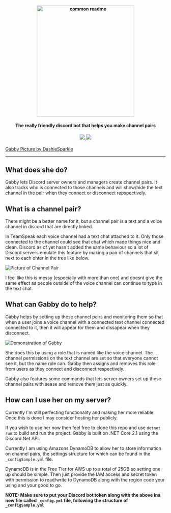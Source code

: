 <h4 align="center">
  <img alt="common readme" src="https://i.imgur.com/5zpfhLm.png" width="306.3" height="350">
</h4>
<h4 align="center">
  The really friendly discord bot that helps you make channel pairs
</h4>
<h4 align="center">
  <a href="https://discord.gg/GPCkUX"><img src="https://badgen.net/badge/Gabby's%20Birdhouse/Join/7289DA?icon=discord"</a>
  <a href="https://app.gitkraken.com/glo/board/XbwcELLoTAAPx0iR"><img src="https://badgen.net/badge/Glo%20Board/View/149287?icon=https://svgshare.com/i/Fr5.svg"</a>
</h4>


[Gabby Picture by DashieSparkle](https://www.deviantart.com/dashiesparkle)

---

## What does she do?
Gabby lets Discord server owners and managers create channel pairs. It also tracks who is connected to those channels and will show/hide the text channel in the pair when they connect or disconnect repspectively.

## What is a channel pair?
There might be a better name for it, but a channel pair is a text and a voice channel in discord that are directly linked.

In TeamSpeak each voice channel had a text chat attached to it. Only those connected to the channel could see that chat which made things nice and clean. Discord as of yet hasn't added the same behaviour so a lot of Discord servers emulate this feature by making a pair of channels that sit next to each ohter in the tree like below.

![Picture of Channel Pair](https://i.imgur.com/OLV4CcF.png)

I feel like this is messy (especially with more than one) and doesnt give the same effect as people outside of the voice channel can continue to type in the text chat.

## What can Gabby do to help?
Gabby helps by setting up these channel pairs and monitoring them so that when a user joins a voice channel with a connected text channel connected connected to it, then it will appear for them and dissapear when they disconnect.

![Demonstration of Gabby](https://i.imgur.com/585lsai.gif)

She does this by using a role that is named like the voice channel. The channel permissions on the text channel are set so that everyone cannot see it, but the name role can. Gabby then assigns and removes this role from users as they connect and disconnect respectively.

Gabby also features some commands that lets server owners set up these channel pairs with sease and remove them just as quickly.

## How can I use her on my server?
Currently I'm still perfecting functionality and making her more reliable. Once this is done I may consider hosting her publicly.

If you wish to use her now then feel free to clone this repo and use `dotnet run` to build and run the project.
Gabby is built on .NET Core 2.1 using the Discord.Net API. 

Currently I am using Amazons DynamoDB to allow her to store information on channel pairs, the settings structure for which can be found in the `_configSample.yml` file. 

DynamoDB is in the Free Tier for AWS up to a total of 25GB so setting one up should be simple. Then just provide the IAM access and secret token with permission to read/write to DynamoDB along with the region code your using and your good to go.

**NOTE: Make sure to put your Discord bot token along with the above ina new file called `_config.yml` file, following the structure of `_configSample.yml`**
